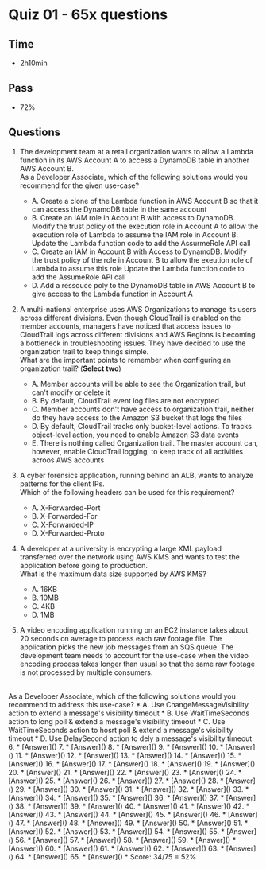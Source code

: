 # Quiz 01 - 65x questions

## Time
* 2h10min

## Pass
* 72%

## Questions
1. The development team at a retail organization wants to allow a Lambda function in its AWS Account A to access a DynamoDB table in another AWS Account B.<br/>As a Developer Associate, which of the following solutions would you recommend for the given use-case?
   * A. Create a clone of the Lambda function in AWS Account B so that it can access the DynamoDB table in the same account
   * B. Create an IAM role in Account B with access to DynamoDB. Modify the trust policy of the execution role in Account A to allow the execution role of Lambda to assume the IAM role in Account B. Update the Lambda function code to add the AssurmeRole API call
   * C. Create an IAM in Account B with Access to DynamoDB. Modify the trust policy of the role in Account B to allow the exeution role of Lambda to assume this role Update the Lambda function code to add the AssumeRole API call
   * D. Add a ressouce poly to the DynamoDB table in AWS Account B to give access to the Lambda function in Account A
   
2. A multi-national enterprise uses AWS Organizations to manage its users across different divisions. Even though CloudTrail is enabled on the member accounts, managers have noticed that access issues to CloudTrail logs across different divisions and AWS Regions is becoming a bottleneck in troubleshooting issues. They have decided to use the organization trail to keep things simple.<br/>
What are the important points to remember when configuring an organization trail? (**Select two**)
   * A. Member accounts will be able to see the Organization trail, but can't modify or delete it
   * B. By default, CloudTrail event log files are not encrypted
   * C. Member accounts don't have access to organization trail, neither do they have access to the Amazon S3 bucket that logs the files
   * D. By default, CloudTrail tracks only bucket-level actions. To tracks object-level action, you need to enable Amazon S3 data events
   * E. There is nothing called Organization trail. The master account can, however, enable CloudTrail logging, to keep track of all activities acroos AWS accounts
3. A cyber forensics application, running behind an ALB, wants to analyze patterns for the client IPs.<br/>Which of the following headers can be used for this requirement?
   * A. X-Forwarded-Port
   * B. X-Forwarded-For
   * C. X-Forwarded-IP
   * D. X-Forwarded-Proto
4. A developer at a university is encrypting a large XML payload transferred over the network using AWS KMS and wants to test the application before going to production.<br/>What is the maximum data size supported by AWS KMS?
   * A. 16KB
   * B. 10MB
   * C. 4KB
   * D. 1MB
5. A video encoding application running on an EC2 instance takes about 20 seconds on average to process each raw footage file. The application picks the new job messages from an SQS queue. The development team needs to account for the use-case when the video encoding process takes longer than usual so that the same raw footage is not processed by multiple consumers.
<br/>
As a Developer Associate, which of the following solutions would you recommend to address this use-case?
   * A. Use ChangeMessageVisibility action to extend a message's visibility timeout
   * B. Use WaitTimeSeconds action to long poll & extend a message's visibility timeout
   * C. Use WaitTimeSeconds action to hosrt poll & extend a message's visibility timeout
   * D. Use DelaySecond action to dely a message's visibility timeout
6.
* [Answer]()
7.
* [Answer]()
8.
* [Answer]()
9.
* [Answer]()
10.
* [Answer]()
11.
* [Answer]()
12.
* [Answer]()
13.
* [Answer]()
14.
* [Answer]()
15.
* [Answer]()
16.
* [Answer]()
17.
* [Answer]()
18.
* [Answer]()
19.
* [Answer]()
20.
* [Answer]()
21.
* [Answer]()
22.
* [Answer]()
23.
* [Answer]()
24.
* [Answer]()
25.
* [Answer]()
26.
* [Answer]()
27.
* [Answer]()
28.
* [Answer]()
29.
* [Answer]()
30.
* [Answer]()
31.
* [Answer]()
32.
* [Answer]()
33.
* [Answer]()
34.
* [Answer]()
35.
* [Answer]()
36.
* [Answer]()
37.
* [Answer]()
38.
* [Answer]()
39.
* [Answer]()
40.
* [Answer]()
41.
* [Answer]()
42.
* [Answer]()
43.
* [Answer]()
44.
* [Answer]()
45.
* [Answer]()
46.
* [Answer]()
47.
* [Answer]()
48.
* [Answer]()
49.
* [Answer]()
50.
* [Answer]()
51.
* [Answer]()
52.
* [Answer]()
53.
* [Answer]()
54.
* [Answer]()
55.
* [Answer]()
56.
* [Answer]()
57.
* [Answer]()
58.
* [Answer]()
59.
* [Answer]()
* [Answer]()
60.
* [Answer]()
61.
* [Answer]()
62.
* [Answer]()
63.
* [Answer]()
64.
* [Answer]()
65.
* [Answer]()
* Score: 34/75 = 52%
